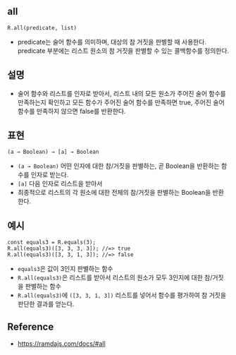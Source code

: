 ## all
`R.all(predicate, list)`
- predicate는 술어 함수를 의미하며, 대상의 참 거짓을 판별할 때 사용한다. predicate 부분에는 리스트 원소의 참 거짓을 판별할 수 있는 콜백함수를 정의한다.

## 설명
- 술어 함수와 리스트를 인자로 받아서, 리스트 내의 모든 원소가 주어진 술어 함수를 만족하는지 확인하고 모든 함수가 주어진 술어 함수를 만족하면 true, 주어진 술어 함수를 만족하지 않으면 false를 반환한다. 

## 표현
```
(a → Boolean) → [a] → Boolean
```
- `(a → Boolean)` 어떤 인자에 대한 참/거짓을 판별하는, 곧 Boolean을 반환하는 함수를 인자로 받는다.
- `[a]` 다음 인자로 리스트을 받아서 
- 최종적으로 리스트의 각 원소에 대한 전체의 참/거짓을 판별하는 Boolean을 반환한다.

## 예시
```
const equals3 = R.equals(3);
R.all(equals3)([3, 3, 3, 3]); //=> true
R.all(equals3)([3, 3, 1, 3]); //=> false
```
- `equals3`은 값이 3인지 판별하는 함수
- `R.all(equals3)`은 리스트를 받아서 리스트의 원소가 모두 3인지에 대한 참/거짓을 판별하는 함수
- `R.all(equals3)`에 `([3, 3, 1, 3])` 리스트를 넣어서 함수를 평가하여 참 거짓을 판단한 결과를 얻는다.

## Reference
- https://ramdajs.com/docs/#all
